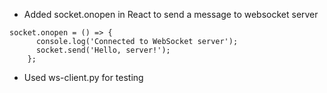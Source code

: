 - Added socket.onopen in React to send a message to websocket server
```
socket.onopen = () => {
      console.log('Connected to WebSocket server');
      socket.send('Hello, server!');
    };
```
- Used ws-client.py for testing